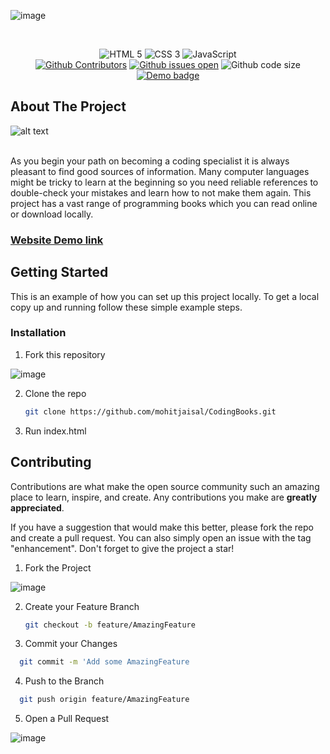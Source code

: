 ![image](https://user-images.githubusercontent.com/23385605/137148708-f5783b73-1465-4761-8375-93e63790ec0b.png)

<div align="center">
<br/>
  <p>
   
  </p>
  <!-- Badges -->
  <img src="https://img.shields.io/badge/HTML5-E34F26?style=for-the-badge&logo=html5&logoColor=white" alt="HTML 5" />
  <img src="https://img.shields.io/badge/CSS3-1572B6?style=for-the-badge&logo=css3&logoColor=white" alt="CSS 3" />
  <img src="https://img.shields.io/badge/JavaScript-323330?style=for-the-badge&logo=javascript&logoColor=F7DF1E" alt="JavaScript" />
  <br />
  <a href="https://github.com/mohitjaisal/CodingBooks/graphs/contributors"><img src="https://img.shields.io/github/contributors/mohitjaisal/CodingBooks?style=flat-square" alt="Github Contributors" /></a>
  <a href="https://github.com/mohitjaisal/CodingBooks/issues"><img src="https://img.shields.io/github/issues/mohitjaisal/CodingBooks?style=flat-square" alt="Github issues open" /></a>
  <img src="https://img.shields.io/github/languages/code-size/mohitjaisal/CodingBooks?style=flat-square" alt="Github code size" />
  <a href="https://CodingBooks.netlify.app/"><img src="https://img.shields.io/badge/demo-here-orange?style=flat-square" alt="Demo badge" /></a>
</div>



<!-- ABOUT THE PROJECT -->
## About The Project

![alt text](https://github.com/mohitjaisal/ImageStore/blob/master/GifStore/codingbooksgif.gif)

<br>
As you begin your path on becoming a coding specialist it is always pleasant to find good sources of information. Many computer languages might be tricky to learn at the beginning so you need reliable references to double-check your mistakes and learn how to not make them again. This project has a vast range of programming books which you can read online or download locally.

<h3><a href="https://codingbooks.netlify.app">Website Demo link</a></h3>



<!-- GETTING STARTED -->
## Getting Started

This is an example of how you can set up this project locally.
To get a local copy up and running follow these simple example steps.

### Installation

1. Fork this repository

![image](https://user-images.githubusercontent.com/68009648/137146860-8eeed4d3-9a26-49bb-8176-409e0f575d19.png)



2. Clone the repo
   ```sh
   git clone https://github.com/mohitjaisal/CodingBooks.git
   ```
3. Run index.html

<!-- CONTRIBUTING -->
## Contributing

Contributions are what make the open source community such an amazing place to learn, inspire, and create. Any contributions you make are **greatly appreciated**.

If you have a suggestion that would make this better, please fork the repo and create a pull request. You can also simply open an issue with the tag "enhancement".
Don't forget to give the project a star!

1. Fork the Project

![image](https://user-images.githubusercontent.com/68009648/137146860-8eeed4d3-9a26-49bb-8176-409e0f575d19.png)

2. Create your Feature Branch

   ```sh
   git checkout -b feature/AmazingFeature
   ```

3. Commit your Changes

 ```sh
   git commit -m 'Add some AmazingFeature
   ```

4. Push to the Branch

 ```sh
   git push origin feature/AmazingFeature
   ```

5. Open a Pull Request

![image](/CodingBooks/public/img/pul-request.png)
